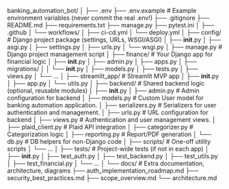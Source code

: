 banking_automation_bot/
│
├── .env
├── .env.example              # Example environment variables (never commit the real .env!)
├── .gitignore
├── README.md
├── requirements.txt
├── manage.py
├── pytest.ini
│
├── .github
│   └── workflows/
│       ├── ci-cd.yml
│       └── deploy.yml
│
├── config/                   # Django project package (settings, URLs, WSGI/ASGI)
│   ├── __init__.py
│   ├── asgi.py
│   ├── settings.py
│   ├── urls.py
│   └── wsgi.py
│
├── manage.py                 # Django project management script
│
├── finance/                  # Your Django app for financial logic
│   ├── __init__.py
│   ├── admin.py
│   ├── apps.py
│   ├── migrations/
│   │   └── __init__.py
│   ├── models.py
│   ├── tests.py
│   ├── views.py
│   └── ...
│
├── streamlit_app/            # Streamlit MVP app
│   ├── __init__.py
│   ├── app.py
│   └── utils.py
│
├── backend/                  # Shared backend logic (optional, reusable modules)
│   ├── __init__.py
│   ├── admin.py              # Admin configuration for backend
│   ├── models.py             # Custom User model for banking automation application.
│   ├── serializers.py        # Serializers for user authentication and management.
│   ├── urls.py               # URL configuration for backend
│   ├── views.py              # Authentication and user management views.
│   ├── plaid_client.py       # Plaid API integration
│   ├── categorizer.py        # Categorization logic
│   ├── reporting.py          # Report/PDF generation
│   └── db.py                 # DB helpers for non-Django code
│
├── scripts/                  # One-off utility scripts
│   └── ...
│
├── tests/                    # Project-wide tests (if not in each app)
│   ├── __init__.py
│   ├── test_auth.py
│   ├── test_backend.py
│   ├── test_utils.py
│   ├── test_financial.py
│   └── ...
│
└── docs/                     # Extra documentation, architecture, diagrams
    ├── auth_implementation_roadmap.md
    ├── security_best_practices.md
    ├── scope_overview.md
    └── architecture.md
